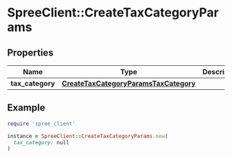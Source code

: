 # SpreeClient::CreateTaxCategoryParams

## Properties

| Name | Type | Description | Notes |
| ---- | ---- | ----------- | ----- |
| **tax_category** | [**CreateTaxCategoryParamsTaxCategory**](CreateTaxCategoryParamsTaxCategory.md) |  |  |

## Example

```ruby
require 'spree_client'

instance = SpreeClient::CreateTaxCategoryParams.new(
  tax_category: null
)
```

